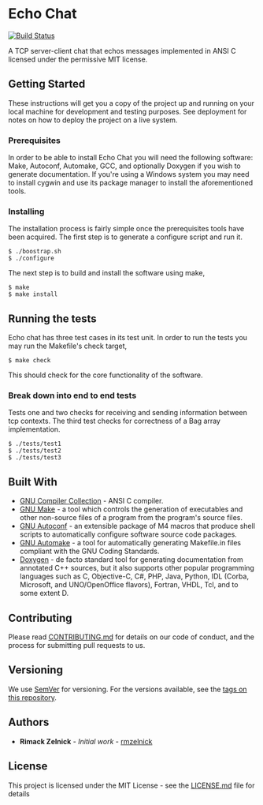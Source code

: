 # Echo Chat
[![Build Status](https://travis-ci.org/rmzelnick/echo-chat.svg?branch=master)](https://travis-ci.org/rmzelnick/echo-chat)

A TCP server-client chat that echos messages implemented in ANSI C licensed
under the permissive MIT license.

## Getting Started

These instructions will get you a copy of the project up and running on your
local machine for development and testing purposes. See deployment for notes on
how to deploy the project on a live system.

### Prerequisites

In order to be able to install Echo Chat you will need the following software:
Make, Autoconf, Automake, GCC, and optionally Doxygen if you wish to generate
documentation. If you're using a Windows system you may need to install cygwin
and use its package manager to install the aforementioned tools.


### Installing

The installation process is fairly simple once the prerequisites tools have
been acquired. The first step is to generate a configure script and run it.

```
$ ./boostrap.sh
$ ./configure
```

The next step is to build and install the software using make,

```
$ make
$ make install
```

## Running the tests

Echo chat has three test cases in its test unit. In order to run the tests you
may run the Makefile's check target,

```
$ make check
```

This should check for the core functionality of the software.

### Break down into end to end tests

Tests one and two checks for receiving and sending information between tcp
contexts. The third test checks for correctness of a Bag array implementation.

```
$ ./tests/test1
$ ./tests/test2
$ ./tests/test3
```

## Built With

* [GNU Compiler Collection](https://gcc.gnu.org/) - ANSI C compiler.
* [GNU Make](https://www.gnu.org/software/make/) - a tool which controls the generation of executables and other non-source files of a program from the program's source files.
* [GNU Autoconf](https://www.gnu.org/software/autoconf/) - an extensible package of M4 macros that produce shell scripts to automatically configure software source code packages.
* [GNU Automake](https://www.gnu.org/software/automake/) - a tool for automatically generating Makefile.in files compliant with the GNU Coding Standards.
* [Doxygen](http://www.doxygen.nl/) - de facto standard tool for generating documentation from annotated C++ sources, but it also supports other popular programming languages such as C, Objective-C, C#, PHP, Java, Python, IDL (Corba, Microsoft, and UNO/OpenOffice flavors), Fortran, VHDL, Tcl, and to some extent D.

## Contributing

Please read [CONTRIBUTING.md](CONTRIBUTING.md) for details on our code of
conduct, and the process for submitting pull requests to us.

## Versioning

We use [SemVer](http://semver.org/) for versioning. For the versions available,
see the [tags on this repository](https://github.com/rmzelnick/echo-chat/tags). 

## Authors

* **Rimack Zelnick** - *Initial work* - [rmzelnick](https://github.com/rmzelnick/)

## License

This project is licensed under the MIT License - see the
[LICENSE.md](LICENSE.md) file for details
